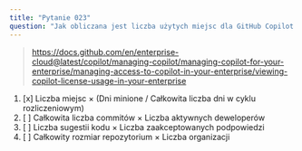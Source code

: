 ```yaml
---
title: "Pytanie 023"
question: "Jak obliczana jest liczba użytych miejsc dla GitHub Copilot na poziomie przedsiębiorstwa w trakcie cyklu rozliczeniowego?"
---
```


> https://docs.github.com/en/enterprise-cloud@latest/copilot/managing-copilot/managing-copilot-for-your-enterprise/managing-access-to-copilot-in-your-enterprise/viewing-copilot-license-usage-in-your-enterprise 
1. [x] Liczba miejsc × (Dni minione / Całkowita liczba dni w cyklu rozliczeniowym)
1. [ ] Całkowita liczba commitów × Liczba aktywnych deweloperów
1. [ ] Liczba sugestii kodu × Liczba zaakceptowanych podpowiedzi
1. [ ] Całkowity rozmiar repozytorium × Liczba organizacji

